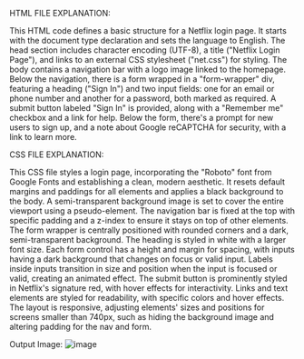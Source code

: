 HTML FILE EXPLANATION:

This HTML code defines a basic structure for a Netflix login page. 
It starts with the document type declaration and sets the language to English. 
The head section includes character encoding (UTF-8), a title ("Netflix Login Page"), and links to an external CSS stylesheet ("net.css") for styling. 
The body contains a navigation bar with a logo image linked to the homepage. 
Below the navigation, there is a form wrapped in a "form-wrapper" div, featuring a heading ("Sign In") and two input fields: one for an email or phone number and another for a password, both marked as required. 
A submit button labeled "Sign In" is provided, along with a "Remember me" checkbox and a link for help. Below the form, there's a prompt for new users to sign up, and a note about Google reCAPTCHA for security, with a link to learn more.

CSS FILE EXPLANATION:

This CSS file styles a login page, incorporating the "Roboto" font from Google Fonts and establishing a clean, modern aesthetic. It resets default margins and paddings for all elements and applies a black background to the body. A semi-transparent background image is set to cover the entire viewport using a pseudo-element. The navigation bar is fixed at the top with specific padding and a z-index to ensure it stays on top of other elements. The form wrapper is centrally positioned with rounded corners and a dark, semi-transparent background. The heading is styled in white with a larger font size. Each form control has a height and margin for spacing, with inputs having a dark background that changes on focus or valid input. Labels inside inputs transition in size and position when the input is focused or valid, creating an animated effect. The submit button is prominently styled in Netflix's signature red, with hover effects for interactivity. Links and text elements are styled for readability, with specific colors and hover effects. The layout is responsive, adjusting elements' sizes and positions for screens smaller than 740px, such as hiding the background image and altering padding for the nav and form.

Output Image:
![image](https://github.com/user-attachments/assets/8beb1be4-22b6-4c78-a864-0dcb91b96f6f)
